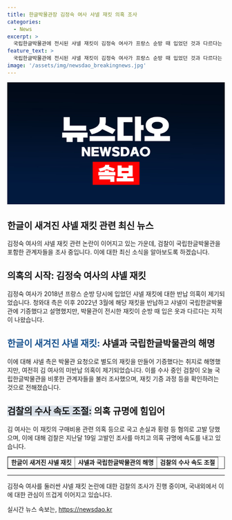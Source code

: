 ```yaml
---
title: 한글박물관장 김정숙 여사 샤넬 재킷 의혹 조사
categories:
  - News
excerpt: >
  국립한글박물관에 전시된 샤넬 재킷이 김정숙 여사가 프랑스 순방 때 입었던 것과 다르다는 의혹에 대해 검찰이 수사 중이다. 청와대는 재킷을 반납하고 샤넬이 박물관에 기증했다고 주장했지만, 박물관 관계자들이 조사를 받고 있어 관심이 쏠리고 있다. 김 여사는 구매비용 관련 의혹으로 고발당했으며, 검찰은 의혹을 규명하기 위해 조사를 진행 중이다.
feature_text: >
  국립한글박물관에 전시된 샤넬 재킷이 김정숙 여사가 프랑스 순방 때 입었던 것과 다르다는 의혹에 대해 검찰이 수사 중이다. 청와대는 재킷을 반납하고 샤넬이 박물관에 기증했다고 주장했지만, 박물관 관계자들이 조사를 받고 있어 관심이 쏠리고 있다. 김 여사는 구매비용 관련 의혹으로 고발당했으며, 검찰은 의혹을 규명하기 위해 조사를 진행 중이다.
image: '/assets/img/newsdao_breakingnews.jpg'
---
```


<p><img src="/assets/img/newsdao_breakingnews.jpg" alt="pcversion 속보" /></p>

<h2 data-ke-size="size26">한글이 새겨진 샤넬 재킷 관련 최신 뉴스</h2>

<p data-ke-size="size16">김정숙 여사의 샤넬 재킷 관련 논란이 이어지고 있는 가운데, 검찰이 국립한글박물관을 포함한 관계자들을 조사 중입니다. 이에 대한 최신 소식을 알아보도록 하겠습니다.</p>

<h2>의혹의 시작: 김정숙 여사의 샤넬 재킷</h2>

<p data-ke-size="size16">김정숙 여사가 2018년 프랑스 순방 당시에 입었던 샤넬 재킷에 대한 반납 의혹이 제기되었습니다. 청와대 측은 이후 2022년 3월에 해당 재킷을 반납하고 샤넬이 국립한글박물관에 기증했다고 설명했지만, 박물관이 전시한 재킷이 순방 때 입은 옷과 다르다는 지적이 나왔습니다.</p>

<h2><b><span style="color: #1a5490;">한글이 새겨진 샤넬 재킷:</span></b> 샤넬과 국립한글박물관의 해명</h2>

<p data-ke-size="size16">이에 대해 샤넬 측은 박물관 요청으로 별도의 재킷을 만들어 기증했다는 취지로 해명했지만, 여전히 김 여사의 미반납 의혹이 제기되었습니다. 이를 수사 중인 검찰이 오늘 국립한글박물관을 비롯한 관계자들을 불러 조사했으며, 재킷 기증 과정 등을 확인하려는 것으로 전해졌습니다.</p>

<h2><b><span style="background-color: #21538527;">검찰의 수사 속도 조절:</span></b> 의혹 규명에 힘입어</h2>

<p data-ke-size="size16">김 여사는 이 재킷의 구매비용 관련 의혹 등으로 국고 손실과 횡령 등 혐의로 고발 당했으며, 이에 대해 검찰은 지난달 19일 고발인 조사를 마치고 의혹 규명에 속도를 내고 있습니다.</p>

<table border="1" style="width: 100%;">
    <tbody>
        <tr>
            <td style="text-align: center; height: 17px;"><b>한글이 새겨진 샤넬 재킷</b></td>
            <td style="text-align: center; height: 17px;"><b>샤넬과 국립한글박물관의 해명</b></td>
            <td style="text-align: center; height: 17px;"><b>검찰의 수사 속도 조절</b></td>
        </tr>
    </tbody>
</table>

<hr>

<p data-ke-size="size16">김정숙 여사를 둘러싼 샤넬 재킷 논란에 대한 검찰의 조사가 진행 중이며, 국내외에서 이에 대한 관심이 뜨겁게 이어지고 있습니다.</p>
실시간 뉴스 속보는, <a href="https://newsdao.kr" rel="dofollow">https://newsdao.kr</a>


